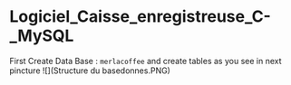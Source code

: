 # Logiciel_Caisse_enregistreuse_C-_MySQL

First Create Data Base  : `merlacoffee` and create tables as you see in next pincture
![](Structure du basedonnes.PNG)
